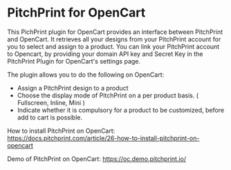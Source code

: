 # PitchPrint for OpenCart

This PichPrint plugin for OpenCart provides an interface between PitchPrint and OpenCart.
It retrieves all your designs from your PitchPrint account for you to select and assign to a product. 
You can link your PitchPrint account to Opencart, by providing your domain API key and Secret Key in the PitchPrint Plugin for OpenCart's settings page.

The plugin allows you to do the following on OpenCart:

* Assign a PitchPrint design to a product
* Choose the display mode of PitchPrint on a per product basis. ( Fullscreen, Inline, Mini )
* Indicate whether it is compulsory for a product to be customized, before add to cart is possible.

How to install PitchPrint on OpenCart: https://docs.pitchprint.com/article/26-how-to-install-pitchprint-on-opencart

Demo of PitchPrint on OpenCart: https://oc.demo.pitchprint.io/
